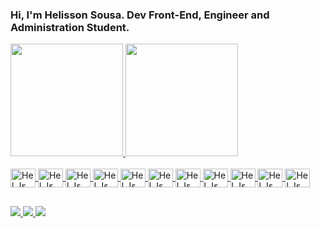 ### Hi, I'm Helisson Sousa. Dev Front-End, Engineer and Administration Student.

<!--
**Helisson-Sousa/Helisson-Sousa** is a ✨ _special_ ✨ repository because its `README.md` (this file) appears on your GitHub profile.

Here are some ideas to get you started:

- 🔭 I’m currently working on ...
- 🌱 I’m currently learning ...
- 👯 I’m looking to collaborate on ...
- 🤔 I’m looking for help with ...
- 💬 Ask me about ...
- 📫 How to reach me: ...
- 😄 Pronouns: ...
- ⚡ Fun fact: ...
-->
<div>
  <a href="https://github.com/Helisson-Sousa">
  <img height="180em" src="https://github-readme-stats.vercel.app/api?username=Helisson-Sousa&show_icons=true&theme=blue&include_all_commits=true&count_private=true"/>
  <img height="180em" src="https://github-readme-stats.vercel.app/api/top-langs/?username=Helisson-Sousa&layout=compact&langs_count=16&theme=blue"/>
</div>

<div style="display: inline_block"><br>
  <img align="center" alt="Hel.Js" height="30" width="40" src="https://cdn.jsdelivr.net/gh/devicons/devicon/icons/javascript/javascript-original.svg">
  <img align="center" alt="Hel.Js" height="30" width="40" src="https://cdn.jsdelivr.net/gh/devicons/devicon/icons/react/react-original.svg">
  <img align="center" alt="Hel.Js" height="30" width="40" src="https://cdn.jsdelivr.net/gh/devicons/devicon/icons/html5/html5-original.svg">
  <img align="center" alt="Hel.Js" height="30" width="40" src="https://cdn.jsdelivr.net/gh/devicons/devicon/icons/css3/css3-original.svg">
  <img align="center" alt="Hel.Js" height="30" width="40" src="https://cdn.jsdelivr.net/gh/devicons/devicon/icons/git/git-original.svg">
  <img align="center" alt="Hel.Js" height="30" width="40" src="https://cdn.jsdelivr.net/gh/devicons/devicon/icons/bootstrap/bootstrap-original.svg" />
  <img align="center" alt="Hel.Js" height="30" width="40" src="https://cdn.jsdelivr.net/gh/devicons/devicon/icons/jquery/jquery-original.svg" />
  <img align="center" alt="Hel.Js" height="30" width="40" src="https://cdn.jsdelivr.net/gh/devicons/devicon/icons/sass/sass-original.svg" />
  <img align="center" alt="Hel.Js" height="30" width="40" src="https://cdn.jsdelivr.net/gh/devicons/devicon/icons/redux/redux-original.svg" />
  <img align="center" alt="Hel.Js" height="30" width="40" src="https://cdn.jsdelivr.net/gh/devicons/devicon/icons/nodejs/nodejs-original.svg" />
  <img align="center" alt="Hel.Js" height="30" width="40" src="https://cdn.jsdelivr.net/gh/devicons/devicon/icons/nextjs/nextjs-original.svg" />  
 </div>
  
  ##
  
<div>
  <a href="mailto:helissonpb@gmail.com"><img src="https://img.shields.io/badge/Gmail-D14836?style=for-the-badge&logo=gmail&logoColor=white">
  <a href="https://www.instagram.com/helisson_pb/"><img src="https://img.shields.io/badge/Instagram-E4405F?style=for-the-badge&logo=instagram&logoColor=white">
  <a href="https://www.linkedin.com/in/helisson-sousa-53a15ba5/"><img src="https://img.shields.io/badge/LinkedIn-0077B5?style=for-the-badge&logo=linkedin&logoColor=white">
</div>  
